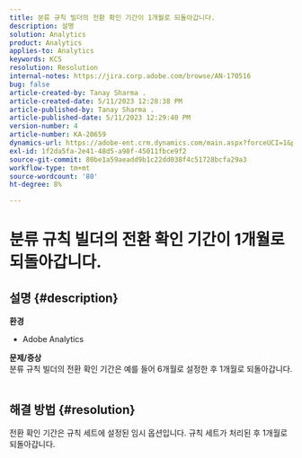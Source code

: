 ```yaml
---
title: 분류 규칙 빌더의 전환 확인 기간이 1개월로 되돌아갑니다.
description: 설명
solution: Analytics
product: Analytics
applies-to: Analytics
keywords: KCS
resolution: Resolution
internal-notes: https://jira.corp.adobe.com/browse/AN-170516
bug: false
article-created-by: Tanay Sharma .
article-created-date: 5/11/2023 12:28:38 PM
article-published-by: Tanay Sharma .
article-published-date: 5/11/2023 12:29:40 PM
version-number: 4
article-number: KA-20659
dynamics-url: https://adobe-ent.crm.dynamics.com/main.aspx?forceUCI=1&pagetype=entityrecord&etn=knowledgearticle&id=37b76156-f7ef-ed11-8849-6045bd006079
exl-id: 1f2da5fa-2e41-48d5-a98f-45011fbce9f2
source-git-commit: 80be1a59aeadd9b1c22dd038f4c51728bcfa29a3
workflow-type: tm+mt
source-wordcount: '80'
ht-degree: 8%

---
```


# 분류 규칙 빌더의 전환 확인 기간이 1개월로 되돌아갑니다.

## 설명 {#description}

<b>환경</b>
- Adobe Analytics

<b>문제/증상</b><br>분류 규칙 빌더의 전환 확인 기간은 예를 들어 6개월로 설정한 후 1개월로 되돌아갑니다.
<br> 

## 해결 방법 {#resolution}


전환 확인 기간은 규칙 세트에 설정된 임시 옵션입니다. 규칙 세트가 처리된 후 1개월로 되돌아갑니다.

